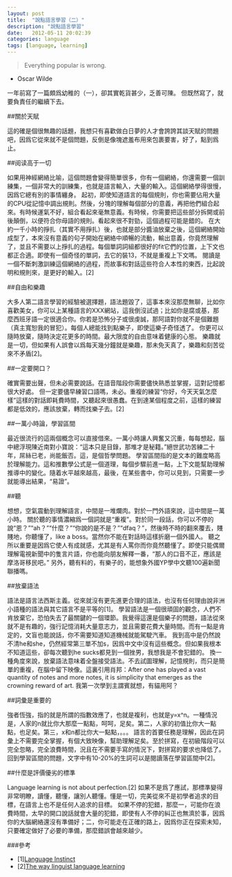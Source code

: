 ```yaml
---
layout: post
title:  "說點語言學習（二）"
description: "說點語言學習"
date:   2012-05-11 20:02:39
categories: language
tags: [language, learning]
---
```


> Everything popular is wrong.
- Oscar Wilde

一年前寫了一篇頗爲幼稚的（一），卻其實乾貨甚少，乏善可陳。
但既然寫了，就要負責任的繼續下去。

##關於天賦

這的確是個很無趣的話題，我想只有喜歡做白日夢的人才會誇誇其談天賦的問題吧，因爲它從來就不是個問題，反倒是像塊遮羞布用來包裹要害，好了，點到爲止。

##阅读高于一切

如果用神經網絡比喻，這個問題會變得簡單很多，你有一個網絡，你還需要一個訓練集，一個非常大的訓練集，也就是語言輸入，大量的輸入。這個網絡學得很慢，因爲它總有別的事情纏身。
起初，即使知道語言的每個規則，你也需要佔用大量的CPU從記憶中調出規則。然後，分塊的理解每個部分的意義，再把他們組合起來。有時候運氣不好，組合看起來毫無意義。有時候，你需要把這些部分拆開或前後顛倒，以便符合你母語的規則。看起來很不對勁，這個過程可能是錯的。
在大約一千小時的掙扎（其實不用掙扎）後，也就是部分醬油放棄之後，這個網絡開始成型了，本來沒有意義的句子開始在網絡中順暢的流動，輸出意義，你竟然理解了，並且不需要以上掙扎的過程。每個單詞詞組都很好的fit它們的位置，上下文也都正合適。即使有一個奇怪的單詞，去它的裝13，不就是重複上下文嗎。
閱讀是一個不斷刺激訓練這個網絡的過程，而故事和對話這些符合人本性的東西，比起說明和規則來，是更好的輸入。[2]

##自由和樂趣

大多人第二語言學習的經驗被選擇題，語法題毀了，這事本來沒那麼無聊，比如你喜歡美女，你可以上某種語言的XXX網站，這我倒沒試過；比如你是腐或基，那麼西班牙語一定很適合你。你若是恐怖分子或很虔誠，那阿語對你就不是個難題（真主寬恕我的冒犯）。每個人總能找到點樂子，即使這樂子奇怪透了。
你更可以隨時放棄，隨時決定花更多的時間。最大限度的自由意味着健康的心態。
樂趣就是一切，但如果有人誤會以爲每天幾分鐘就是樂趣，那未免天真了，樂趣和刻苦從來不矛盾[2]。

##一定要開口？

確實需要出聲，但未必需要說話。在語音階段你需要儘快熟悉並掌握，這對記憶都很大好處。
但一定要儘早練習口語嗎，未必。重複的練習“你好，今天天氣怎麼樣”這樣的對話即耗費時間，又聽起來很愚蠢。在到達某個程度之前，這樣的練習都是低效的，應該放棄，轉而找樂子去。[2]

##一萬小時論，學習區間

最近很流行的這兩個概念可以直接借來。一萬小時讓人興奮又沉重，每每想起，腦中總浮現陳近南對小寶說：“這本只是目錄，那堆才是秘籍。”絕世武功苦練二十年，屌絲已老，尚能飯否。這，是個哲學問題。
學習區間指的是文本的難度略高於理解能力。這和推數學公式是一個道理，每個步驟前進一點，上下文能幫助理解推導中的變化。隨着水平越來越高，最後，在某些書中，你可以見到，只需要一步就能導出結果，“易證”。

##聽

想想，空氣震動到理解語言，中間是一堆爛肉。對於一門外語來說，這中間是一萬小時。
關於聽的事情濃縮爲一個詞就是“重複”。對於同一段話，你可以不停的說“恩？”“ah？”“什麼？”“你說的是不是？”“dfaq？”，然後時不時的翻來覆去，賤賤地，你聽懂了，like a boss。當然你不能在對話時這樣折磨一個外國人。
聽之所以重要是因爲它使人有成就感，尤其是有人罵你而你竟然聽懂了。即使只能偶爾理解電視新聞中的隻言片語，你也能向朋友解釋一番，“那人的口音不正，應該是摩洛哥移民吧。”
另外，聽有料的，有樂子的，能想象外國YP學中文聽100遍新聞聯播嗎。

##放棄語法

語法是語言法西斯主義。從來就沒有更先進更合理的語法，也沒有任何理由說非洲小語種的語法與其它語言不是平等的[1]。
學習語法是一個很頑固的觀念，人們不肯放棄它，恐怕失去了最關鍵的一個環節。我覺得這還是個樂子的問題，語法從來就不是有趣的，強行記憶消耗大量意志力，並且需要花費大量時間。而有一點是肯定的，文盲也能說話，你不需要知道知道機械就能駕駛汽車。
我到高中是仍然說不清he和she，仍然經常第三單不加s，因爲中文中沒有這些概念。但如果我根本不知道這些，卻每次聽到he sucks都見到一個挫男，我想我是不會犯錯的。
換一種角度來說，放棄語法意味着全盤接受語法。不去試圖理解，記憶規則，而只是簡單的重複，在腦中留下映像。這裏引用肖邦：After one has played a vast quantity of notes and more notes, it is simplicity that emerges as the crowning reward of art.
我第一次學到主謂賓就想，有貓用阿？

##詞彙是重要的

強者恆強，指的就是所謂的指數效應了，也就是複利，也就是y=x^n。一種情況是，人家的n就比你大那麼一點點，呵呵，足矣。第二，人家的初值比你大一點點，也足矣。第三，x和n都比你大一點點，。。。
語言的首要任務是理解，因此在詞彙上不需要完全掌握，有個大致映像，幫助理解足矣。至於拼寫，在初級階段可以完全忽略，完全浪費時間，況且在不需要手寫的情況下，對拼寫的要求也降低了。
回到學習區間的問題，文字中有10-20%的生詞可以是閱讀落在學習區間中[2]。

##什麼是評價優劣的標準

Language learning is not about perfection.[2]
如果不是爲了應試，那標準變得非常明瞭，讀懂，聽懂，讓別人聽懂。懂是一切，完美從來不是初學者追求的目標，在語言上也不是任何人追求的目標。
如果不停的犯錯，那麼一，可能你在浪費時間，太早的開口說話就會大量的犯錯，即使有人不停的糾正也無濟於事，因爲你的大腦網絡還沒有準備好；二，你可能走在正確的路上，因爲你正在探索未知，只要確定做好了必要的準備，那麼錯誤會越來越少。

###參考

- [1][Language Instinct](http://pinker.wjh.harvard.edu/books/tli/)
- [2][The way linguist language learning](http://www.amazon.com/The-Way-Linguist-Language-Learning/dp/1420873296)
